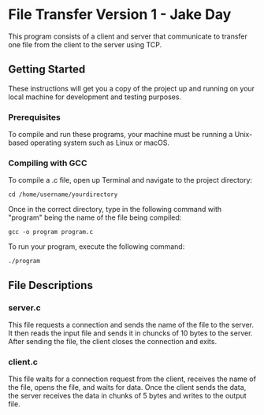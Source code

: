 # File Transfer Version 1 - Jake Day

This program consists of a client and server that communicate to transfer one file from the client to the server using TCP.

## Getting Started

These instructions will get you a copy of the project up and running on your local machine for development and testing purposes.

### Prerequisites

To compile and run these programs, your machine must be running a Unix-based operating system such as Linux or macOS.

### Compiling with GCC

To compile a .c file, open up Terminal and navigate to the project directory:

```
cd /home/username/yourdirectory
```

Once in the correct directory, type in the following command with "program" being the name of the file being compiled:
```
gcc -o program program.c
```

To run your program, execute the following command:

```
./program
```

## File Descriptions

### server.c

This file requests a connection and sends the name of the file to the server. It then reads the input file and sends it in chuncks of 10 bytes to the server. After sending the file, the client closes the connection and exits.

### client.c
This file waits for a connection request from the client, receives the name of the file, opens the file, and waits for data. Once the client sends the data, the server receives the data in chunks of 5 bytes and writes to the output file.
